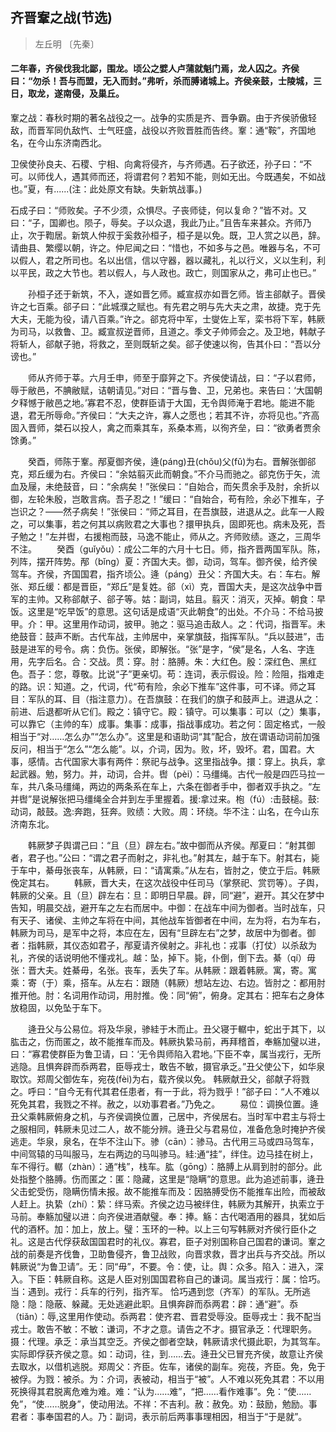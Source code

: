 ## 齐晋鞌之战(节选)
> 左丘明 〔先秦〕

#### 二年春，齐侯伐我北鄙，围龙。顷公之嬖人卢蒲就魁门焉，龙人囚之。齐侯曰：“勿杀！吾与而盟，无入而封。”弗听，杀而膊诸城上。齐侯亲鼓，士陵城，三日，取龙，遂南侵，及巢丘。
鞌之战：春秋时期的著名战役之一。战争的实质是齐、晋争霸。由于齐侯骄傲轻敌，而晋军同仇敌忾、士气旺盛，战役以齐败晋胜而告终。鞌：通“鞍”，齐国地名，在今山东济南西北。

卫侯使孙良夫、石稷、宁相、向禽将侵齐，与齐师遇。石子欲还，孙子曰：“不可。以师伐人，遇其师而还，将谓君何？若知不能，则如无出。今既遇矣，不如战也。”夏，有......(注：此处原文有缺。失新筑战事。)

石成子曰：“师败矣。子不少须，众惧尽。子丧师徒，何以复命？”皆不对。又曰：“子，国卿也。陨子，辱矣。子以众退，我此乃止。”且告车来甚众。齐师乃止，次于鞫居。新筑人仲叔于奚救孙桓子，桓子是以免。既，卫人赏之以邑，辞。请曲县、繁缨以朝，许之。仲尼闻之曰：“惜也，不如多与之邑。唯器与名，不可以假人，君之所司也。名以出信，信以守器，器以藏礼，礼以行义，义以生利，利以平民，政之大节也。若以假人，与人政也。政亡，则国家从之，弗可止也已。”

　　孙桓子还于新筑，不入，遂如晋乞师。臧宣叔亦如晋乞师。皆主郤献子。晋侯许之七百乘。郤子曰：“此城濮之赋也。有先君之明与先大夫之肃，故捷。克于先大夫，无能为役，请八百乘。”许之。郤克将中军，士燮佐上军，栾书将下军，韩厥为司马，以救鲁、卫。臧宣叔逆晋师，且道之。季文子帅师会之。及卫地，韩献子将斩人，郤献子驰，将救之，至则既斩之矣。郤子使速以徇，告其仆曰：“吾以分谤也。”

　　师从齐师于莘。六月壬申，师至于靡笄之下。齐侯使请战，曰：“子以君师，辱于敝邑，不腆敝赋，诘朝请见。”对曰：“晋与鲁、卫，兄弟也。来告曰：‘大国朝夕释憾于敝邑之地。’寡君不忍，使群臣请于大国，无令舆师淹于君地。能进不能退，君无所辱命。”齐侯曰：“大夫之许，寡人之愿也；若其不许，亦将见也。”齐高固入晋师，桀石以投人，禽之而乘其车，系桑本焉，以徇齐垒，曰：“欲勇者贾余馀勇。”

　　癸酉，师陈于鞌。邴夏御齐侯，逄(páng)丑(chǒu)父(fǔ)为右。晋解张御郤克，郑丘缓为右。齐侯曰：“余姑翦灭此而朝食。”不介马而驰之。郤克伤于矢，流血及屦，未绝鼓音，曰：“余病矣！”张侯曰：“自始合，而矢贯余手及肘，余折以御，左轮朱殷，岂敢言病。吾子忍之！”缓曰：“自始合，苟有险，余必下推车，子岂识之？——然子病矣！”张侯曰：“师之耳目，在吾旗鼓，进退从之。此车一人殿之，可以集事，若之何其以病败君之大事也？擐甲执兵，固即死也。病未及死，吾子勉之！”左并辔，右援枹而鼓，马逸不能止，师从之。齐师败绩。逐之，三周华不注。
　　癸酉（guǐyǒu）：成公二年的六月十七日。师，指齐晋两国军队。陈，列阵，摆开阵势。邴（bǐng）夏：齐国大夫。御，动词，驾车。御齐侯，给齐侯驾车。齐侯，齐国国君，指齐顷公。逄（páng）丑父：齐国大夫。右：车右。解张、郑丘缓：都是晋臣，“郑丘”是复姓。郤（xì）克，晋国大夫，是这次战争中晋军的主帅。又称郤献子、郤子等。姑：副词，姑且。翦灭：消灭，灭掉。朝食：早饭。这里是“吃早饭”的意思。这句话是成语“灭此朝食”的出处。不介马：不给马披甲。介：甲。这里用作动词，披甲。驰之：驱马追击敌人。之：代词，指晋军。未绝鼓音：鼓声不断。古代车战，主帅居中，亲掌旗鼓，指挥军队。“兵以鼓进”，击鼓是进军的号令。病：负伤。张侯，即解张。“张”是字，“侯”是名，人名、字连用，先字后名。合：交战。贯：穿。肘：胳膊。朱：大红色。殷：深红色、黑红色。吾子：您，尊敬。比说“子”更亲切。苟：连词，表示假设。险：险阻，指难走的路。识：知道。之，代词，代“苟有险，余必下推车”这件事，可不译。师之耳目：军队的耳、目（指注意力）。在吾旗鼓：在我们的旗子和鼓声上。进退从之：前进、后退都听从它们。殿之：镇守它。殿：镇守。可以集事：可以（之）集事，可以靠它（主帅的车）成事。集事：成事，指战事成功。若之何：固定格式，一般相当于“对……怎么办”“怎么办”。这里是和语助词“其”配合，放在谓语动词前加强反问，相当于“怎么”“怎么能”。以，介词，因为。败，坏，毁坏。君，国君。大事，感情。古代国家大事有两件：祭祀与战争。这里指战争。擐：穿上。执兵，拿起武器。勉，努力。并，动词，合并。辔（pèi）：马缰绳。古代一般是四匹马拉一车，共八条马缰绳，两边的两条系在车上，六条在御者手中，御者双手执之。“左并辔”是说解张把马缰绳全合并到左手里握着。援:拿过来。枹（fú）:击鼓槌。鼓:动词，敲鼓。逸:奔跑，狂奔。败绩：大败。周：环绕。华不注：山名，在今山东济南东北。

　　韩厥梦子舆谓己曰：“且（旦）辟左右。”故中御而从齐侯。邴夏曰：“射其御者，君子也。”公曰：“谓之君子而射之，非礼也。”射其左，越于车下。射其右，毙于车中，綦毋张丧车，从韩厥，曰：“请寓乘。”从左右，皆肘之，使立于后。韩厥俛定其右。
　　韩厥，晋大夫，在这次战役中任司马（掌祭祀、赏罚等）。子舆，韩厥的父亲。且（旦）辟左右：旦：即明日早晨。辟，同“避”，避开。其父在梦中告知，明晨交战，避开车之左右而居中。中御：在战车中间为御者。当时战车，只有天子、诸侯、主帅之车将在中间，其他战车皆御者在中间，左为将，右为车右，韩厥为司马，是军中之将，本应在左，因有“旦辟左右”之梦，故居中为御者。御者：指韩厥，其仪态如君子，邴夏请齐侯射之。非礼也：戎事（打仗）以杀敌为礼，齐侯的话说明他不懂戎礼。越：坠，掉下。毙，仆倒，倒下去。綦（qí）毋张：晋大夫。姓綦毋，名张。丧车，丢失了车。从韩厥：跟着韩厥。寓，寄。寓乘：寄（于）乘，搭车。从左右：跟随（韩厥）想站左边、右边。皆肘之：都用肘推开他。肘：名词用作动词，用肘推。俛：同“俯”，俯身。定其右：把车右之身体放稳固，以免坠于车下。

　　逄丑父与公易位。将及华泉，骖絓于木而止。丑父寝于轏中，蛇出于其下，以肱击之，伤而匿之，故不能推车而及。韩厥执絷马前，再拜稽首，奉觞加璧以进，曰：“寡君使群臣为鲁卫请，曰：‘无令舆师陷入君地。’下臣不幸，属当戎行，无所逃隐。且惧奔辟而忝两君，臣辱戎士，敢告不敏，摄官承乏。”丑父使公下，如华泉取饮。郑周父御佐车，宛茷(fèi)为右，载齐侯以免。 韩厥献丑父，郤献子将戮之。呼曰：“自今无有代其君任患者，有一于此，将为戮乎！”郤子曰：“人不难以死免其君，我戮之不祥。赦之，以劝事君者。”乃免之。
　　易位：调换位置。逄丑父乘韩厥俯身之机，与齐侯调换位置，己居中，齐侯居右。当时军中君主与将士之服相同，韩厥未见过二人，故不能分辨。逄丑父与君易位，准备危急时掩护齐侯逃走。华泉，泉名，在华不注山下。骖（cān）：骖马。古代用三马或四马驾车，中间驾辕的马叫服马，左右两边的马叫骖马。絓:通“挂”，绊住。边马挂在树上，车不得行。轏（zhàn）：通“栈”，栈车。肱（gōng）：胳膊上从肩到肘的部分。此处指整个胳膊。伤而匿之：匿：隐藏，这里是“隐瞒”的意思。此为追述前事，逄丑父击蛇受伤，隐瞒伤情未报。故不能推车而及：因胳膊受伤不能推车出险，而被敌人赶上。执絷（zhí）：絷：绊马索。齐侯之边马被绊住，韩厥为其解开，执索立于马前。奉觞加璧以进：向齐侯进酒献璧。奉：捧。觞：古代喝酒用的器具，犹如后代的酒杯。加：加上，放上。璧：玉环的一种。以上三句写韩厥对齐侯行臣仆之礼。这是古代俘获敌国国君时的礼仪。寡君，臣子对别国称自己国君的谦词。鞌之战的前奏是齐伐鲁，卫助鲁侵齐，鲁卫战败，向晋求救，晋才出兵与齐交战。所以韩厥说“为鲁卫请”。无：同“毋”，不要。令：使，让。舆：众多。陷入：进入，深入。下臣：韩厥自称。这是人臣对别国国君称自己的谦词。属当戎行：属：恰巧。 当：遇到。戎行：兵车的行列，指齐军。 恰巧遇到您（齐军）的军队。无所逃隐：隐：隐蔽、躲藏。无处逃避此职。且惧奔辟而忝两君：辟：通“避”。忝（tiǎn）：辱,这里用作使动。忝两君：使齐君、晋君受辱没。臣辱戎士：我不配当戎士。敢告不敏：不敏：谦词，不才之意。请告之不才。摄官承乏：代理职务。摄：代理。承乏：承当其空乏。齐侯之御者空缺，韩厥请求代摄此职，为其驾车。实际即俘获齐侯之意。如：动词，往，到……去。逄丑父已冒充齐侯，故意让齐侯去取水，以借机逃脱。郑周父：齐臣。佐车，诸侯的副车。宛茷，齐臣。免，免于被俘。为戮：被杀。为：介词，表被动，相当于“被”。人不难以死免其君：不以用死换得其君脱离危难为难。难：“认为……难”，“把……看作难事”。免：“使……免”，“使……脱身”，使动用法。不祥：不吉利。赦：赦免。劝：鼓励，勉励。事君者：事奉国君的人。乃：副词，表示前后两事事理相因，相当于“于是就”。